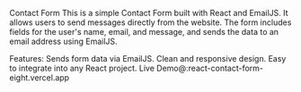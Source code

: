 Contact Form
This is a simple Contact Form built with React and EmailJS. It allows users to send messages directly from the website. The form includes fields for the user's name, email, and message, and sends the data to an email address using EmailJS.

Features:
Sends form data via EmailJS.
Clean and responsive design.
Easy to integrate into any React project.
Live Demo@:react-contact-form-eight.vercel.app
 